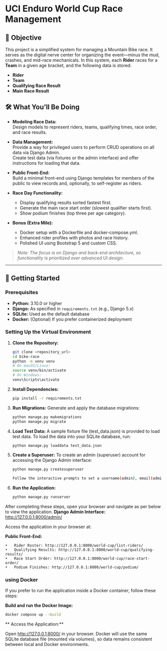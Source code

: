 # UCI Enduro World Cup Race Management

## 🎯 Objective

This project is a simplified system for managing a Mountain Bike race. It serves as the digital nerve center for organizing the event—minus the mud, crashes, and mid-race mechanicals. In this system, each **Rider** races for a **Team** in a given age bracket, and the following data is stored:

- **Rider**
- **Team**
- **Qualifying Race Result**
- **Main Race Result**

## 🛠️ What You’ll Be Doing

- **Modeling Race Data:**  
  Design models to represent riders, teams, qualifying times, race order, and race results.
- **Data Management:**  
  Provide a way for privileged users to perform CRUD operations on all data via Django Admin.  
  Create test data (via fixtures or the admin interface) and offer instructions for loading that data.

- **Public Front-End:**  
  Build a minimal front-end using Django templates for members of the public to view records and, optionally, to self-register as riders.
- **Race Day Functionality:**

  - Display qualifying results sorted fastest first.
  - Generate the main race start order (slowest qualifier starts first).
  - Show podium finishes (top three per age category).

- **Bonus (Extra Mile):**
  - Docker setup with a Dockerfile and docker-compose.yml.
  - Enhanced rider profiles with photos and race history.
  - Polished UI using Bootstrap 5 and custom CSS.

> _Note: The focus is on Django and back-end architecture, so functionality is prioritized over advanced UI design._

---

## 🚀 Getting Started

### Prerequisites

- **Python:** 3.10.0 or higher
- **Django:** As specified in `requirements.txt` (e.g., Django 5.x)
- **SQLite:** Used as the default database
- **Docker:** (Optional) If you prefer containerized deployment

### Setting Up the Virtual Environment

1. **Clone the Repository:**

   ```bash
   git clone <repository_url>
   cd bike-race
   python -m venv venv
   # On macOS/Linux:
   source venv/bin/activate
   # On Windows:
   venv\Scripts\activate

   ```

2. **Install Dependencies:**

   ```bash
   pip install -r requirements.txt

   ```

3. **Run Migrations:**
   Generate and apply the database migrations:

   ```bash
   python manage.py makemigrations
   python manage.py migrate

   ```

4. **Load Test Data:**
   A sample fixture file (test_data.json) is provided to load test data. To load the data into your SQLite database, run:

   ```bash
   python manage.py loaddata test_data.json

   ```

5. **Create a Superuser:**
   To create an admin (superuser) account for accessing the Django Admin interface:

   ```bash
   python manage.py createsuperuser

   Follow the interactive prompts to set a username(admin), email(admin@example.com), and password(admin123).

   ```

6. **Run the Application:**

   ```bash
   python manage.py runserver
   ```

After completing these steps, open your browser and navigate as per below to view the application.
**Django Admin Interface:**
http://127.0.0.1:8000/admin/

Access the application in your browser at:

**Public Front-End:**

    •	Rider Roster: http://127.0.0.1:8000/world-cup/list-riders/
    •	Qualifying Results: http://127.0.0.1:8000/world-cup/qualifying-results/
    •	Race Start Order: http://127.0.0.1:8000/world-cup/race-start-order/
    •	Podium Finishes: http://127.0.0.1:8000/world-cup/podium/

### using Docker

If you prefer to run the application inside a Docker container, follow these steps:

**Build and run the Docker Image:**

```bash
docker compose up --build
```

** Access the Application:**

Open http://127.0.0.1:8000/ in your browser.
Docker will use the same SQLite database file (mounted via volumes), so data remains consistent between local and Docker environments.
